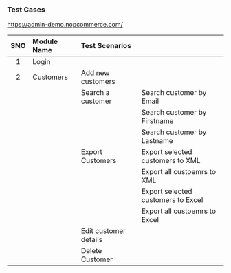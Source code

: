 ### Test Cases

https://admin-demo.nopcommerce.com/

| SNO        | Module Name             |   Test Scenarios      |                                     |
|  :-----:   |   :-----                |  :-----               |     :-------------                  |
|     1      |   Login                 |                       |                                     |
|     2      |   Customers             |  Add new customers    |                                     |
|            |                         |  Search a customer    | Search customer by Email            |
|            |                         |                       | Search customer by Firstname        |
|            |                         |                       | Search customer by Lastname         |
|            |                         |  Export Customers     | Export selected customers to XML    |
|            |                         |                       | Export all custoemrs to XML         |
|            |                         |                       | Export selected customers to Excel  |
|            |                         |                       | Export all custoemrs to Excel       |
|            |                         | Edit customer details |                                     |
|            |                         | Delete Customer       |                                     |
